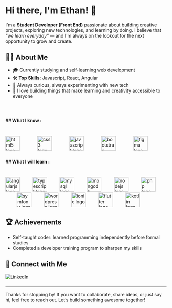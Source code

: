 # Hi there, I'm Ethan! 👋

I'm a **Student Developer (Front End)** passionate about building creative projects, exploring new technologies, and learning by doing. I believe that _"we learn everyday"_ — and I'm always on the lookout for the next opportunity to grow and create.

## 👨‍💻 About Me

- 🎓 Currently studying and self-learning web development
- 🛠️ **Top Skills:** Javascript, React, Angular
- 🌱 Always curious, always experimenting with new tech
- 🚀 I love building things that make learning and creativity accessible to everyone

###
<br clear="both">

<h4 align="left">## What I know :</h4>

###

<br clear="both">

<div align="left">
  <img src="https://cdn.jsdelivr.net/gh/devicons/devicon/icons/html5/html5-original.svg" height="45" alt="html5 logo"  />
  <img width="47" />
  <img src="https://cdn.jsdelivr.net/gh/devicons/devicon/icons/css3/css3-original.svg" height="45" alt="css3 logo"  />
  <img width="47" />
  <img src="https://cdn.jsdelivr.net/gh/devicons/devicon/icons/javascript/javascript-original.svg" height="45" alt="javascript logo"  />
  <img width="47" />
  <img src="https://cdn.jsdelivr.net/gh/devicons/devicon/icons/bootstrap/bootstrap-original.svg" height="45" alt="bootstrap logo"  />
  <img width="47" />
  <img src="https://cdn.jsdelivr.net/gh/devicons/devicon/icons/figma/figma-original.svg" height="45" alt="figma logo"  />
</div>

###

<h4 align="left">## What I will learn :</h4>

###

<br clear="both">

<div align="left">
  <img src="https://cdn.jsdelivr.net/gh/devicons/devicon/icons/angularjs/angularjs-original.svg" height="45" alt="angularjs logo"  />
  <img width="32" />
  <img src="https://cdn.jsdelivr.net/gh/devicons/devicon/icons/typescript/typescript-original.svg" height="45" alt="typescript logo"  />
  <img width="32" />
  <img src="https://cdn.jsdelivr.net/gh/devicons/devicon/icons/mysql/mysql-original.svg" height="45" alt="mysql logo"  />
  <img width="32" />
  <img src="https://cdn.jsdelivr.net/gh/devicons/devicon/icons/mongodb/mongodb-original.svg" height="45" alt="mongodb logo"  />
  <img width="32" />
  <img src="https://cdn.jsdelivr.net/gh/devicons/devicon/icons/nodejs/nodejs-original.svg" height="45" alt="nodejs logo"  />
  <img width="32" />
  <img src="https://cdn.jsdelivr.net/gh/devicons/devicon/icons/php/php-original.svg" height="45" alt="php logo"  />
  <img width="32" />
  <img src="https://cdn.jsdelivr.net/gh/devicons/devicon/icons/symfony/symfony-original.svg" height="45" alt="symfony logo"  />
  <img width="32" />
  <img src="https://cdn.jsdelivr.net/gh/devicons/devicon/icons/wordpress/wordpress-original.svg" height="45" alt="wordpress logo"  />
  <img width="32" />
  <img src="https://cdn.jsdelivr.net/gh/devicons/devicon/icons/ionic/ionic-original.svg" height="45" alt="ionic logo"  />
  <img width="32" />
  <img src="https://cdn.jsdelivr.net/gh/devicons/devicon/icons/flutter/flutter-original.svg" height="45" alt="flutter logo"  />
  <img width="32" />
  <img src="https://cdn.jsdelivr.net/gh/devicons/devicon/icons/kotlin/kotlin-original.svg" height="45" alt="kotlin logo"  />
</div>

###

## 🏆 Achievements

- Self-taught coder: learned programming independently before formal studies
- Completed a developer training program to sharpen my skills

## 🔗 Connect with Me

[![LinkedIn](https://img.shields.io/badge/LinkedIn-Ethan%20Boulard-blue?logo=linkedin&style=flat-square)](https://fr.linkedin.com/in/ethan-boulard-4b1112364?original_referer=https%3A%2F%2Fwww.linkedin.com%2F)

###

---

Thanks for stopping by! If you want to collaborate, share ideas, or just say hi, feel free to reach out. Let’s build something awesome together!

